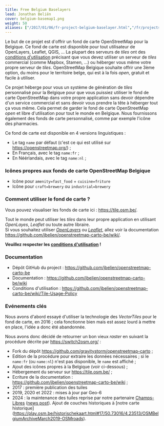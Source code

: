 ```yaml
---
title: Free Belgium Baselayers
lead: Jonathan Beliën
cover: belgium-basemap1.png
weight: 50
aliases: ["/2017/01/06/fr-project-belgium-baselayer.html","/fr/projects/belgium-baselayer.html"]
---
```


Le but de ce projet est d'offrir un fond de carte OpenStreetMap pour la Belgique. Ce fond de carte est disponible pour tout utilisateur de OpenLayers, Leaflet, QGIS, ...
La plupart des serveurs de *tiles* ont des [conditions d'utilisation](https://operations.osmfoundation.org/policies/tiles/) précisant que vous devez utiliser un serveur de *tiles* commercial (comme Mapbox, Stamen, ...) ou héberger vous même votre propre serveur de *tiles*.
OpenStreetMap Belgique souhaite offrir une 3ème option, du moins pour le territoire belge, qui est à la fois *open*, gratuit et facile à utiliser.

Ce projet héberge pour vous un système de génération de *tiles* personnalisé pour la Belgique pour que vous puissiez utiliser le fond de carte OpenStreetMap dans votre propre application sans devoir dépendre d'un service commercial et sans devoir vous prendre la tête à héberger tout ça vous même. Cela permet de garder le fond de carte OpenStreetMap *open* et libre d'utilisation pour tout le monde en Belgique.
Nous fournissons également des fonds de carte personnalisé, comme par exemple l'icône des pharmacies.

Ce fond de carte est disponible en 4 versions linguistiques :

* Le tag `name` par défaut (c'est ce qui est utilisé sur <https://openstreetmap.org/>) ;
* En Français, avec le tag `name:fr` ;
* En Néérlandais, avec le tag `name:nl` ;

### Icônes propres aux fonds de carte OpenStreetMap Belgique

* Icône pour `amenity=fast_food` + `cuisine=friture`
* Icône pour `craft=brewery` ou `industrial=brewery`

### Comment utiliser le fond de carte ?

Vous pouvez visualiser les fonds de carte ici : <https://tile.osm.be/>.

Tout le monde peut utiliser les *tiles* dans leur propre application en utilisant *OpenLayes*, *Leaflet* ou toute autre libraire.  
Si vous souhaitez utiliser *[OpenLayers](https://openlayers.org/)* ou *[Leaflet](http://leafletjs.com/)*, allez voir la documentation <https://github.com/jbelien/openstreetmap-carto-be/wiki/>.

**Veuillez respecter les [conditions d'utilisation](https://github.com/jbelien/openstreetmap-carto-be/wiki/Tile-Usage-Policy) !**

### Documentation

* Dépôt GitHub du project : <https://github.com/jbelien/openstreetmap-carto-be>
* Documentation : <https://github.com/jbelien/openstreetmap-carto-be/wiki>
* Conditions d'utilisation : <https://github.com/jbelien/openstreetmap-carto-be/wiki/Tile-Usage-Policy>

### Evénements clés

Nous avons d'abord essayé d'utiliser la technologie des *VectorTiles* pour le fond de carte, en 2016 ; cela fonctionne bien mais est assez lourd à mettre en place, l'idée a donc été abandonnée.

Nous avons donc décidé de retourner un bon vieux *raster* en suivant la procédure décrite par <https://switch2osm.org/> :

* Fork du dépôt <https://github.com/gravitystorm/openstreetmap-carto> ;
* Edition de la procédure pour extraire les données nécessaires ; si le `name:fr` (ou `name:nl`) n'est pas disponible, le `name` est affiché ;
* Ajout des icônes propres à la Belgique (voir ci-dessous) ;
* Hébergement du serveur sur <https://tile.osm.be/> ;
* Ecriture de la documentation : <https://github.com/jbelien/openstreetmap-carto-be/wiki> ;
* 2017 : première publication des tuiles
* 2019, 2020 et 2022 : mises à jour par Geo-6
* 2024 : la maintenance des tuiles reprise par notre partenaire [Champs-Libres](https://champs-libres.coop) ([news post](https://openstreetmap.be/fr/2024/04/25/tiles-updated.html)). Ajout de couches historiques à [notre carte historique] (<https://play.osm.be/historischekaart.html#17/50.73016/4.23513/OSMBelgiumArchiveMarch2019-OSMroads>).
